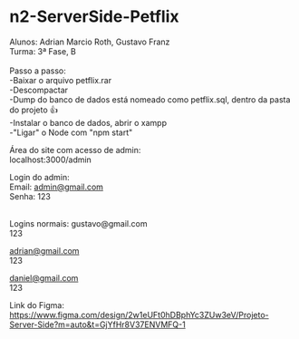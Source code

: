 # n2-ServerSide-Petflix
Alunos: Adrian Marcio Roth, Gustavo Franz<br/>
Turma: 3ª Fase, B<br/>
<br/>
Passo a passo:<br/>
-Baixar o arquivo petflix.rar<br/>
-Descompactar<br/>
-Dump do banco de dados está nomeado como petflix.sql, dentro da pasta do projeto 👍<br/>
-Instalar o banco de dados, abrir o xampp<br/>
-"Ligar" o Node com "npm start"<br/>

Área do site com acesso de admin:  
localhost:3000/admin

Login do admin:<br/>
Email: admin@gmail.com<br/>
Senha: 123<br/>

<br/>
Logins normais:
gustavo@gmail.com<br/>
123<br/>

adrian@gmail.com<br/>
123<br/>

daniel@gmail.com<br/>
123<br/>

Link do Figma:
https://www.figma.com/design/2w1eUFt0hDBphYc3ZUw3eV/Projeto-Server-Side?m=auto&t=GjYfHr8V37ENVMFQ-1
